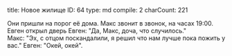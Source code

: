 title:          Новое жилище
ID:             64
type:           md
compile:        2
charCount:      221


Они пришли на порог её дома. Макс звонит в звонок, на часах 19:00. Евген открыл дверь
Евген: "Да, Макс, доча, что случилось."  
Макс: "Эх, с отцом поскандалили, я решил что нам лучше пока пожить у вас." 
Евген: "Окей, окей".